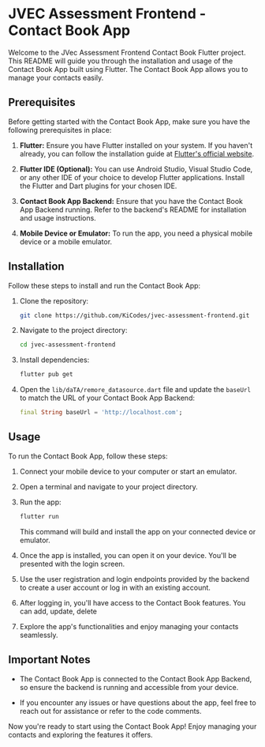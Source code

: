# JVEC Assessment Frontend - Contact Book App

Welcome to the JVec Assessment Frontend Contact Book Flutter project. This README will guide you through the installation and usage of the Contact Book App built using Flutter. The Contact Book App allows you to manage your contacts easily. 

## Prerequisites

Before getting started with the Contact Book App, make sure you have the following prerequisites in place:

1. **Flutter:** Ensure you have Flutter installed on your system. If you haven't already, you can follow the installation guide at [Flutter's official website](https://flutter.dev/docs/get-started/install).

2. **Flutter IDE (Optional):** You can use Android Studio, Visual Studio Code, or any other IDE of your choice to develop Flutter applications. Install the Flutter and Dart plugins for your chosen IDE.

3. **Contact Book App Backend:** Ensure that you have the Contact Book App Backend running. Refer to the backend's README for installation and usage instructions.

4. **Mobile Device or Emulator:** To run the app, you need a physical mobile device or a mobile emulator.

## Installation

Follow these steps to install and run the Contact Book App:

1. Clone the repository:

   ```bash
   git clone https://github.com/KiCodes/jvec-assessment-frontend.git
   ```

2. Navigate to the project directory:

   ```bash
   cd jvec-assessment-frontend
   ```

3. Install dependencies:

   ```bash
   flutter pub get
   ```

4. Open the `lib/daTA/remore_datasource.dart` file and update the `baseUrl` to match the URL of your Contact Book App Backend:

   ```dart
   final String baseUrl = 'http://localhost.com';
   ```

## Usage

To run the Contact Book App, follow these steps:

1. Connect your mobile device to your computer or start an emulator.

2. Open a terminal and navigate to your project directory.

3. Run the app:

   ```bash
   flutter run
   ```

   This command will build and install the app on your connected device or emulator.

4. Once the app is installed, you can open it on your device. You'll be presented with the login screen.

5. Use the user registration and login endpoints provided by the backend to create a user account or log in with an existing account.

6. After logging in, you'll have access to the Contact Book features. You can add, update, delete

7. Explore the app's functionalities and enjoy managing your contacts seamlessly.

## Important Notes

- The Contact Book App is connected to the Contact Book App Backend, so ensure the backend is running and accessible from your device.

- If you encounter any issues or have questions about the app, feel free to reach out for assistance or refer to the code comments.

Now you're ready to start using the Contact Book App! Enjoy managing your contacts and exploring the features it offers.
